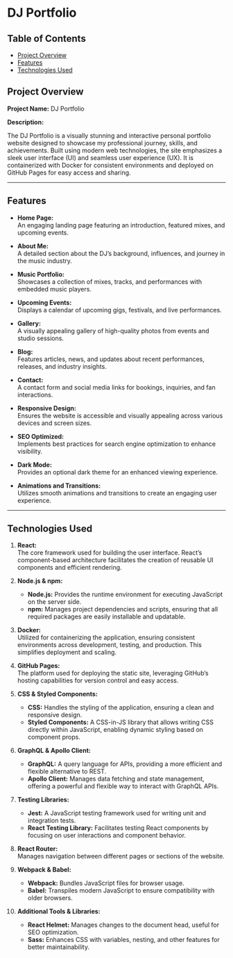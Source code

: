 # DJ Portfolio

## Table of Contents

- [Project Overview](#project-overview)
- [Features](#features)
- [Technologies Used](#technologies-used)


## Project Overview

**Project Name:** DJ Portfolio

**Description:**  

The DJ Portfolio is a visually stunning and interactive personal portfolio website designed to showcase my professional journey, skills, and achievements. Built using modern web technologies, the site emphasizes a sleek user interface (UI) and seamless user experience (UX). It is containerized with Docker for consistent environments and deployed on GitHub Pages for easy access and sharing.

---

## Features

- **Home Page:**  
  An engaging landing page featuring an introduction, featured mixes, and upcoming events.

- **About Me:**  
  A detailed section about the DJ’s background, influences, and journey in the music industry.

- **Music Portfolio:**  
  Showcases a collection of mixes, tracks, and performances with embedded music players.

- **Upcoming Events:**  
  Displays a calendar of upcoming gigs, festivals, and live performances.

- **Gallery:**  
  A visually appealing gallery of high-quality photos from events and studio sessions.

- **Blog:**  
  Features articles, news, and updates about recent performances, releases, and industry insights.

- **Contact:**  
  A contact form and social media links for bookings, inquiries, and fan interactions.

- **Responsive Design:**  
  Ensures the website is accessible and visually appealing across various devices and screen sizes.

- **SEO Optimized:**  
  Implements best practices for search engine optimization to enhance visibility.

- **Dark Mode:**  
  Provides an optional dark theme for an enhanced viewing experience.

- **Animations and Transitions:**  
  Utilizes smooth animations and transitions to create an engaging user experience.

---

## Technologies Used

1. **React:**  
   The core framework used for building the user interface. React’s component-based architecture facilitates the creation of reusable UI components and efficient rendering.

2. **Node.js & npm:**  
   - **Node.js:** Provides the runtime environment for executing JavaScript on the server side.
   - **npm:** Manages project dependencies and scripts, ensuring that all required packages are easily installable and updatable.

3. **Docker:**  
   Utilized for containerizing the application, ensuring consistent environments across development, testing, and production. This simplifies deployment and scaling.

4. **GitHub Pages:**  
   The platform used for deploying the static site, leveraging GitHub’s hosting capabilities for version control and easy access.

5. **CSS & Styled Components:**  
   - **CSS:** Handles the styling of the application, ensuring a clean and responsive design.
   - **Styled Components:** A CSS-in-JS library that allows writing CSS directly within JavaScript, enabling dynamic styling based on component props.

6. **GraphQL & Apollo Client:**  
   - **GraphQL:** A query language for APIs, providing a more efficient and flexible alternative to REST.
   - **Apollo Client:** Manages data fetching and state management, offering a powerful and flexible way to interact with GraphQL APIs.

7. **Testing Libraries:**  
   - **Jest:** A JavaScript testing framework used for writing unit and integration tests.
   - **React Testing Library:** Facilitates testing React components by focusing on user interactions and component behavior.

8. **React Router:**  
   Manages navigation between different pages or sections of the website.

9. **Webpack & Babel:**  
   - **Webpack:** Bundles JavaScript files for browser usage.
   - **Babel:** Transpiles modern JavaScript to ensure compatibility with older browsers.

10. **Additional Tools & Libraries:**  
    - **React Helmet:** Manages changes to the document head, useful for SEO optimization.
    - **Sass:** Enhances CSS with variables, nesting, and other features for better maintainability.




